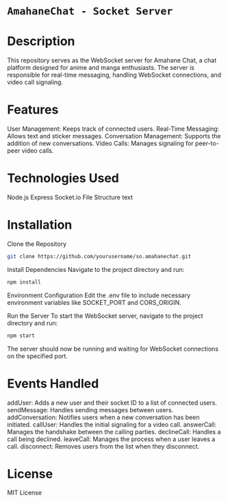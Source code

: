 # `AmahaneChat - Socket Server`

# Description
This repository serves as the WebSocket server for Amahane Chat, a chat platform designed for anime and manga enthusiasts. The server is responsible for real-time messaging, handling WebSocket connections, and video call signaling.

# Features
User Management: Keeps track of connected users.
Real-Time Messaging: Allows text and sticker messages.
Conversation Management: Supports the addition of new conversations.
Video Calls: Manages signaling for peer-to-peer video calls.

# Technologies Used
Node.js
Express
Socket.io
File Structure
text

# Installation
Clone the Repository
```bash
git clone https://github.com/yourusername/so.amahanechat.git
```

Install Dependencies
Navigate to the project directory and run:
```bash
npm install
```

Environment Configuration
Edit the .env file to include necessary environment variables like SOCKET_PORT and CORS_ORIGIN.

Run the Server
To start the WebSocket server, navigate to the project directory and run:
```bash
npm start
```

The server should now be running and waiting for WebSocket connections on the specified port.

# Events Handled
addUser: Adds a new user and their socket ID to a list of connected users.
sendMessage: Handles sending messages between users.
addConversation: Notifies users when a new conversation has been initiated.
callUser: Handles the initial signaling for a video call.
answerCall: Manages the handshake between the calling parties.
declineCall: Handles a call being declined.
leaveCall: Manages the process when a user leaves a call.
disconnect: Removes users from the list when they disconnect.

# License
MIT License
